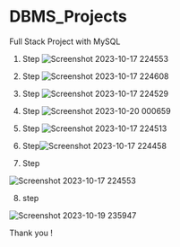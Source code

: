 # DBMS_Projects
Full Stack Project with MySQL 

1. Step
![Screenshot 2023-10-17 224553](https://github.com/Sujitmaurya123/DBMS_Projects/assets/113910576/9a868cce-867e-4a78-bf6c-389532003007)

2. Step
![Screenshot 2023-10-17 224608](https://github.com/Sujitmaurya123/DBMS_Projects/assets/113910576/3a955e0d-f6e1-4e5a-9d23-d35f8cff0e91)

3. Step
![Screenshot 2023-10-17 224529](https://github.com/Sujitmaurya123/DBMS_Projects/assets/113910576/1acd392e-1d57-480c-bc6e-1874dae685e9)
4. Step
![Screenshot 2023-10-20 000659](https://github.com/Sujitmaurya123/DBMS_Projects/assets/113910576/1aa3f6fd-54d7-441c-9073-eae28a9b33d1)

5. Step
 ![Screenshot 2023-10-17 224513](https://github.com/Sujitmaurya123/DBMS_Projects/assets/113910576/4c07faa4-ba89-4cf8-b0cb-de0c3af6d142)

6. Step![Screenshot 2023-10-17 224458](https://github.com/Sujitmaurya123/DBMS_Projects/assets/113910576/70ff636a-d8e4-4aa5-a6b1-6c9440ecbf1a)

7. Step  

![Screenshot 2023-10-17 224553](https://github.com/Sujitmaurya123/DBMS_Projects/assets/113910576/adfdb540-e014-40c3-b9ce-a4a06c437f1c)

8. step

![Screenshot 2023-10-19 235947](https://github.com/Sujitmaurya123/DBMS_Projects/assets/113910576/74274304-e9d1-4bf2-8f84-64e5e8f7ef6b)

Thank you !
